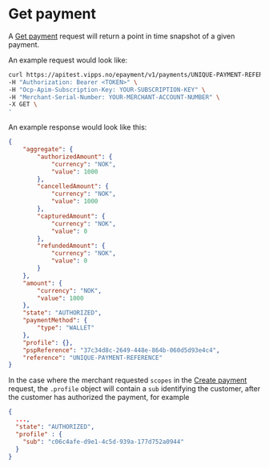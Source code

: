 <!-- START_METADATA
---
sidebar_label: Get payment
sidebar_position: 90
---
END_METADATA -->

# Get payment

A [Get payment][get-payment-endpoint] request will return a point in time snapshot of a given payment.

An example request would look like:

```bash
curl https://apitest.vipps.no/epayment/v1/payments/UNIQUE-PAYMENT-REFERENCE \
-H "Authorization: Bearer <TOKEN>" \
-H "Ocp-Apim-Subscription-Key: YOUR-SUBSCRIPTION-KEY" \
-H "Merchant-Serial-Number: YOUR-MERCHANT-ACCOUNT-NUMBER" \
-X GET \
'
```

An example response would look like this:
```json
{
    "aggregate": {
        "authorizedAmount": {
            "currency": "NOK",
            "value": 1000
        },
        "cancelledAmount": {
            "currency": "NOK",
            "value": 1000
        },
        "capturedAmount": {
            "currency": "NOK",
            "value": 0
        },
        "refundedAmount": {
            "currency": "NOK",
            "value": 0
        }
    },
    "amount": {
        "currency": "NOK",
        "value": 1000
    },
    "state": "AUTHORIZED",
    "paymentMethod": {
        "type": "WALLET"
    },
    "profile": {},
    "pspReference": "37c34d8c-2649-448e-864b-060d5d93e4c4",
    "reference": "UNIQUE-PAYMENT-REFERENCE"
}
```

In the case where the merchant requested `scopes` in the [Create payment][create-payment-endpoint] request, the `.profile` object will contain a `sub` identifying the customer, after the customer has authorized the payment, for example
```json
{
  ..., 
  "state": "AUTHORIZED",
  "profile" : {
    "sub": "c06c4afe-d9e1-4c5d-939a-177d752a0944"
  }
}
```


[get-payment-endpoint]: https://vippsas.github.io/vipps-developer-docs/api/epayment#tag/QueryPayments/operation/getPayment
[create-payment-endpoint]: https://vippsas.github.io/vipps-developer-docs/api/epayment#tag/CreatePayments/operation/createPayment
